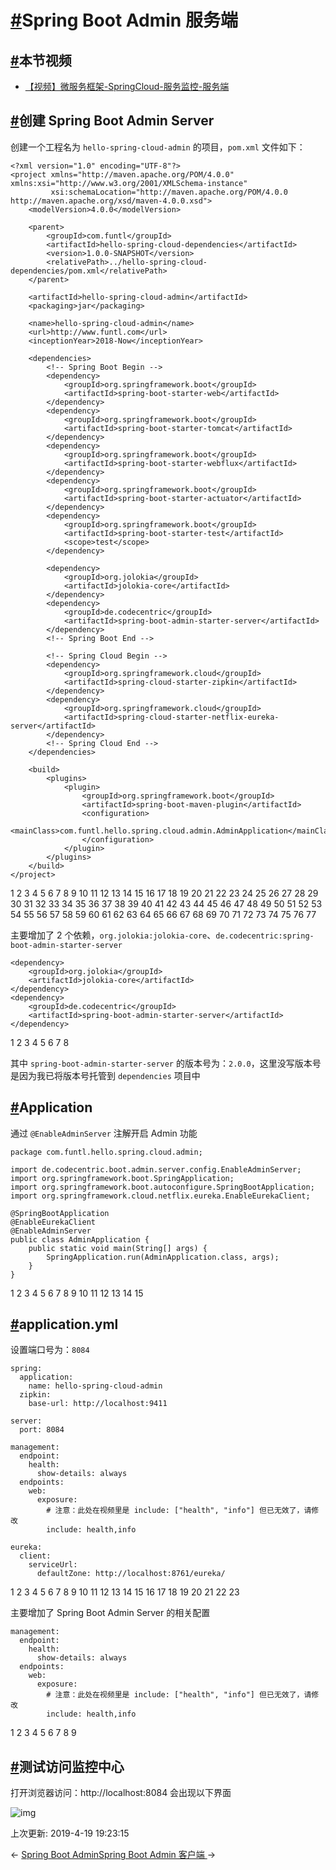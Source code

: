 # [#](https://funtl.com/zh/spring-cloud-netflix/Spring-Boot-Admin-服务端.html#spring-boot-admin-服务端)Spring Boot Admin 服务端

## [#](https://funtl.com/zh/spring-cloud-netflix/Spring-Boot-Admin-服务端.html#本节视频)本节视频

- [【视频】微服务框架-SpringCloud-服务监控-服务端](https://www.bilibili.com/video/av28096101/)

## [#](https://funtl.com/zh/spring-cloud-netflix/Spring-Boot-Admin-服务端.html#创建-spring-boot-admin-server)创建 Spring Boot Admin Server

创建一个工程名为 `hello-spring-cloud-admin` 的项目，`pom.xml` 文件如下：

```text
<?xml version="1.0" encoding="UTF-8"?>
<project xmlns="http://maven.apache.org/POM/4.0.0" xmlns:xsi="http://www.w3.org/2001/XMLSchema-instance"
         xsi:schemaLocation="http://maven.apache.org/POM/4.0.0 http://maven.apache.org/xsd/maven-4.0.0.xsd">
    <modelVersion>4.0.0</modelVersion>

    <parent>
        <groupId>com.funtl</groupId>
        <artifactId>hello-spring-cloud-dependencies</artifactId>
        <version>1.0.0-SNAPSHOT</version>
        <relativePath>../hello-spring-cloud-dependencies/pom.xml</relativePath>
    </parent>

    <artifactId>hello-spring-cloud-admin</artifactId>
    <packaging>jar</packaging>

    <name>hello-spring-cloud-admin</name>
    <url>http://www.funtl.com</url>
    <inceptionYear>2018-Now</inceptionYear>

    <dependencies>
        <!-- Spring Boot Begin -->
        <dependency>
            <groupId>org.springframework.boot</groupId>
            <artifactId>spring-boot-starter-web</artifactId>
        </dependency>
        <dependency>
            <groupId>org.springframework.boot</groupId>
            <artifactId>spring-boot-starter-tomcat</artifactId>
        </dependency>
        <dependency>
            <groupId>org.springframework.boot</groupId>
            <artifactId>spring-boot-starter-webflux</artifactId>
        </dependency>
        <dependency>
            <groupId>org.springframework.boot</groupId>
            <artifactId>spring-boot-starter-actuator</artifactId>
        </dependency>
        <dependency>
            <groupId>org.springframework.boot</groupId>
            <artifactId>spring-boot-starter-test</artifactId>
            <scope>test</scope>
        </dependency>

        <dependency>
            <groupId>org.jolokia</groupId>
            <artifactId>jolokia-core</artifactId>
        </dependency>
        <dependency>
            <groupId>de.codecentric</groupId>
            <artifactId>spring-boot-admin-starter-server</artifactId>
        </dependency>
        <!-- Spring Boot End -->

        <!-- Spring Cloud Begin -->
        <dependency>
            <groupId>org.springframework.cloud</groupId>
            <artifactId>spring-cloud-starter-zipkin</artifactId>
        </dependency>
        <dependency>
            <groupId>org.springframework.cloud</groupId>
            <artifactId>spring-cloud-starter-netflix-eureka-server</artifactId>
        </dependency>
        <!-- Spring Cloud End -->
    </dependencies>

    <build>
        <plugins>
            <plugin>
                <groupId>org.springframework.boot</groupId>
                <artifactId>spring-boot-maven-plugin</artifactId>
                <configuration>
                    <mainClass>com.funtl.hello.spring.cloud.admin.AdminApplication</mainClass>
                </configuration>
            </plugin>
        </plugins>
    </build>
</project>
```

1
2
3
4
5
6
7
8
9
10
11
12
13
14
15
16
17
18
19
20
21
22
23
24
25
26
27
28
29
30
31
32
33
34
35
36
37
38
39
40
41
42
43
44
45
46
47
48
49
50
51
52
53
54
55
56
57
58
59
60
61
62
63
64
65
66
67
68
69
70
71
72
73
74
75
76
77

主要增加了 2 个依赖，`org.jolokia:jolokia-core`、`de.codecentric:spring-boot-admin-starter-server`

```text
<dependency>
    <groupId>org.jolokia</groupId>
    <artifactId>jolokia-core</artifactId>
</dependency>
<dependency>
    <groupId>de.codecentric</groupId>
    <artifactId>spring-boot-admin-starter-server</artifactId>
</dependency>
```

1
2
3
4
5
6
7
8

其中 `spring-boot-admin-starter-server` 的版本号为：`2.0.0`，这里没写版本号是因为我已将版本号托管到 `dependencies` 项目中

## [#](https://funtl.com/zh/spring-cloud-netflix/Spring-Boot-Admin-服务端.html#application)Application

通过 `@EnableAdminServer` 注解开启 Admin 功能

```text
package com.funtl.hello.spring.cloud.admin;

import de.codecentric.boot.admin.server.config.EnableAdminServer;
import org.springframework.boot.SpringApplication;
import org.springframework.boot.autoconfigure.SpringBootApplication;
import org.springframework.cloud.netflix.eureka.EnableEurekaClient;

@SpringBootApplication
@EnableEurekaClient
@EnableAdminServer
public class AdminApplication {
    public static void main(String[] args) {
        SpringApplication.run(AdminApplication.class, args);
    }
}
```

1
2
3
4
5
6
7
8
9
10
11
12
13
14
15

## [#](https://funtl.com/zh/spring-cloud-netflix/Spring-Boot-Admin-服务端.html#application-yml)application.yml

设置端口号为：`8084`

```text
spring:
  application:
    name: hello-spring-cloud-admin
  zipkin:
    base-url: http://localhost:9411

server:
  port: 8084

management:
  endpoint:
    health:
      show-details: always
  endpoints:
    web:
      exposure:
        # 注意：此处在视频里是 include: ["health", "info"] 但已无效了，请修改
        include: health,info

eureka:
  client:
    serviceUrl:
      defaultZone: http://localhost:8761/eureka/
```

1
2
3
4
5
6
7
8
9
10
11
12
13
14
15
16
17
18
19
20
21
22
23

主要增加了 Spring Boot Admin Server 的相关配置

```text
management:
  endpoint:
    health:
      show-details: always
  endpoints:
    web:
      exposure:
        # 注意：此处在视频里是 include: ["health", "info"] 但已无效了，请修改
        include: health,info
```

1
2
3
4
5
6
7
8
9

## [#](https://funtl.com/zh/spring-cloud-netflix/Spring-Boot-Admin-服务端.html#测试访问监控中心)测试访问监控中心

打开浏览器访问：http://localhost:8084 会出现以下界面

![img](https://funtl.com/assets/Lusifer2018060105410004.png)

上次更新: 2019-4-19 19:23:15

← [Spring Boot Admin](https://funtl.com/zh/spring-cloud-netflix/Spring-Boot-Admin-服务监控.html)[Spring Boot Admin 客户端 ](https://funtl.com/zh/spring-cloud-netflix/Spring-Boot-Admin-客户端.html)→